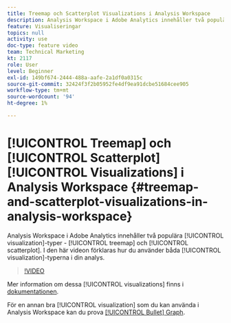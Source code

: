 ```yaml
---
title: Treemap och Scatterplot Visualizations i Analysis Workspace
description: Analysis Workspace i Adobe Analytics innehåller två populära visualiseringstyper - treemap och scatterplot. I den här videon förklaras hur du använder båda visualiseringstyperna i din analys.
feature: Visualiseringar
topics: null
activity: use
doc-type: feature video
team: Technical Marketing
kt: 2117
role: User
level: Beginner
exl-id: 149bf674-2444-488a-aafe-2a1df0a0315c
source-git-commit: 32424f3f2b05952fe4df9ea91dcbe51684cee905
workflow-type: tm+mt
source-wordcount: '94'
ht-degree: 1%

---
```


# [!UICONTROL Treemap] och  [!UICONTROL Scatterplot] [!UICONTROL Visualizations] i Analysis Workspace {#treemap-and-scatterplot-visualizations-in-analysis-workspace}

Analysis Workspace i Adobe Analytics innehåller två populära [!UICONTROL visualization]-typer - [!UICONTROL treemap] och [!UICONTROL scatterplot]. I den här videon förklaras hur du använder båda [!UICONTROL visualization]-typerna i din analys.

>[!VIDEO](https://video.tv.adobe.com/v/23988/?quality=12)

Mer information om dessa [!UICONTROL visualizations] finns i [dokumentationen](https://marketing.adobe.com/resources/help/en_US/analytics/analysis-workspace/treemap.html).

För en annan bra [!UICONTROL visualization] som du kan använda i Analysis Workspace kan du prova [[!UICONTROL Bullet] Graph](https://helpx.adobe.com/analytics/kt/using/bullet-graph-viz-analysis-workspace-feature-video-use.html).
